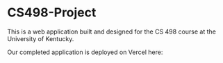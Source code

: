 # CS498-Project
This is a web application built and designed for the CS 498 course at the University of Kentucky.

Our completed application is deployed on Vercel here: 